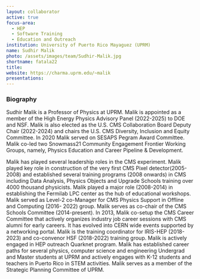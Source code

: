 ```yaml
---
layout: collaborator
active: true
focus-area:
  - HEP
  - Software Training
  - Education and Outreach
institution: University of Puerto Rico Mayaguez (UPRM)
name: Sudhir Malik
photo: /assets/images/team/Sudhir-Malik.jpg
shortname: fatala22
title: 
website: https://charma.uprm.edu/~malik
presentations:
---
```

### Biography
Sudhir Malik is a Professor of Physics at UPRM. Malik is appointed as a member of the High Energy 
Physics Advisory Panel (2022-2025) to DOE and NSF. Malik is also elected as the U.S. CMS Collaboration
Board Deputy Chair (2022-2024) and chairs the U.S. CMS Diversity, Inclusion and Equity Committee. In
2020 Malik served on SESAPS Pegram Award Committee. Malik co-led two Snowmass21 Community
Engagement Frontier Working Groups, namely, Physics Education and Career Pipeline & Development.

Malik has played several leadership roles in the CMS experiment. Malik played key role in construction of
the very first CMS Pixel detector(2005-2008) and established several training programs (2008 onwards) in
CMS including Data Analysis, Physics Objects and Upgrade Schools training over 4000 thousand physicists.
Malik played a major role (2008-2014) in establishing the Fermilab LPC center as the hub of educational
workshops. Malik served as Level-2 co-Manager for CMS Physics Support in Offline and Computing (2016-
2022) group. Malik serves as co-chair of the CMS Schools Committee (2014-present). In 2013, Malik
co-setup the CMS Career Committee that actively organizes industry job career sessions with CMS alumni
for early careers. It has evolved into CERN wide events supported by a networking portal. Malik is the
training coordinator for IRIS-HEP (2018-2023)  and co-convenor HSF (2018-2022) training group.
Malik is actively engaged in HEP outreach Quarknet  program. Malik has established career paths for
several physics, computer science and engineering Undergrad and Master students at UPRM and actively
engages with K-12 students and teachers in Puerto Rico in STEM activities. Malik serves as a member of
the Strategic Planning Committee of UPRM.
